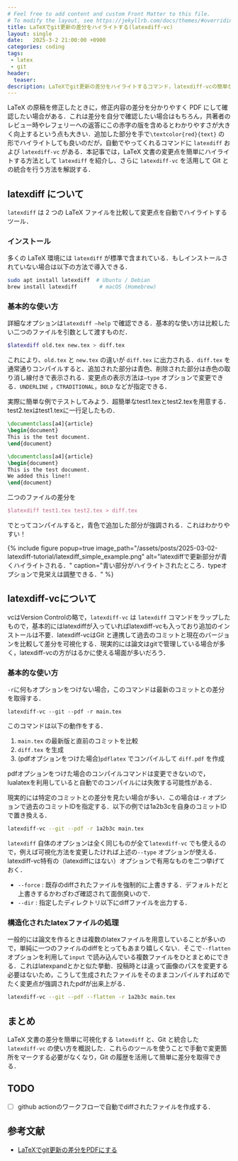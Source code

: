 ```yaml
---
# Feel free to add content and custom Front Matter to this file.
# To modify the layout, see https://jekyllrb.com/docs/themes/#overriding-theme-defaults
title: LaTeXでgit更新の差分をハイライトする(latexdiff-vc)
layout: single
date:   2025-3-2 21:00:00 +0900
categories: coding
tags:
 - latex
 - git
header:
  teaser:
description: LaTeXでgit更新の差分をハイライトするコマンド，latexdiff-vcの簡単な使い方の紹介．
---
```



LaTeX の原稿を修正したときに，修正内容の差分を分かりやすく PDF にして確認したい場合がある．これは差分を自分で確認したい場合はもちろん，共著者のレビュー時やレフェリーへの返答にこの赤字の版を含めるとわかりやすさが大きく向上するという点も大きい．追加した部分を手で`\textcolor{red}{text}` の形でハイライトしても良いのだが，自動でやってくれるコマンドに `latexdiff` および `latexdiff-vc` がある．本記事では，LaTeX 文書の変更点を簡単にハイライトする方法として `latexdiff` を紹介し、さらに `latexdiff-vc` を活用して Git との統合を行う方法を解説する．

## latexdiff について

`latexdiff` は 2 つの LaTeX ファイルを比較して変更点を自動でハイライトするツール．

### インストール

多くの LaTeX 環境には `latexdiff` が標準で含まれている．もしインストールされていない場合は以下の方法で導入できる．

```bash
sudo apt install latexdiff  # Ubuntu / Debian
brew install latexdiff       # macOS (Homebrew)

```

### 基本的な使い方

詳細なオプションは`latexdiff —help` で確認できる．基本的な使い方は比較したい二つのファイルを引数として渡すものだ．

```bash
$latexdiff old.tex new.tex > diff.tex

```

これにより、`old.tex` と `new.tex` の違いが `diff.tex` に出力される．`diff.tex` を通常通りコンパイルすると、追加された部分は青色、削除された部分は赤色の取り消し線付きで表示される．変更点の表示方法は`—type` オプションで変更できる．`UNDERLINE` ，`CTRADITIONAL`，`BOLD` などが指定できる．

実際に簡単な例でテストしてみよう．超簡単なtest1.texとtest2.texを用意する．test2.texはtest1.texに一行足したもの．

```latex
\documentclass[a4]{article}
\begin{document}
This is the test document.
\end{document}
```

```latex
\documentclass[a4]{article}
\begin{document}
This is the test document.
We added this line!!
\end{document}
```

二つのファイルの差分を

```latex
$latexdiff test1.tex test2.tex > diff.tex
```

でとってコンパイルすると，青色で追加した部分が強調される．これはわかりやすい！

{% include figure popup=true image_path="/assets/posts/2025-03-02-latexdiff-tutorial/latexdiff_simple_example.png" alt="latexdiffで更新部分が青くハイライトされる．" caption="青い部分がハイライトされたところ．typeオプションで見栄えは調整できる．" %}


## latexdiff-vcについて

vcはVersion Controlの略で，`latexdiff-vc` は `latexdiff` コマンドをラップしたもので，基本的にはlatexdiffが入っていればlatexdiff-vcも入っており追加のインストールは不要．latexdiff-vcはGit と連携して過去のコミットと現在のバージョンを比較して差分を可視化する．現実的には論文はgitで管理している場合が多く，latexdiff-vcの方がはるかに使える場面が多いだろう．

### 基本的な使い方

`-r`に何もオプションをつけない場合，このコマンドは最新のコミットとの差分を取得する．

```
latexdiff-vc --git --pdf -r main.tex
```

このコマンドは以下の動作をする．

1. `main.tex` の最新版と直前のコミットを比較
2. `diff.tex` を生成
3. (pdfオプションをつけた場合)`pdflatex` でコンパイルして `diff.pdf` を作成

pdfオプションをつけた場合のコンパイルコマンドは変更できないので，lualatexを利用していると自動でのコンパイルには失敗する可能性がある．

現実的には特定のコミットとの差分を見たい場合が多い．この場合は`-r` オプションで過去のコミットIDを指定する．以下の例では1a2b3cを自身のコミットIDで置き換える．

```bash
latexdiff-vc --git --pdf -r 1a2b3c main.tex
```

`latexdiff` 自体のオプションは全く同じものが全て`latexdiff-vc` でも使えるので，例えば可視化方法を変更したければ上述の`--type` オプションが使える．latexdiff-vc特有の（latexdiffにはない）オプションで有用なものを二つ挙げておく．

- `--force` : 既存のdiffされたファイルを強制的に上書きする．デフォルトだと上書きするかわざわざ確認されて面倒臭いので．
- `--dir` : 指定したディレクトリ以下にdiffファイルを出力する．

### 構造化されたlatexファイルの処理

一般的には論文を作るときは複数のlatexファイルを用意していることが多いので，単純に一つのファイルのdiffをとってもあまり嬉しくない．そこで`--flatten` オプションを利用して`input` で読み込んでいる複数ファイルをひとまとめにできる．これはlatexpandとかと似た挙動．投稿時とは違って画像のパスを変更する必要はないため，こうして生成されたファイルをそのままコンパイルすればめでたく変更点が強調されたpdfが出来上がる．

```bash
latexdiff-vc --git --pdf --flatten -r 1a2b3c main.tex
```

## まとめ

LaTeX 文書の差分を簡単に可視化する `latexdiff` と、Git と統合した `latexdiff-vc` の使い方を概説した．これらのツールを使うことで手動で変更箇所をマークする必要がなくなり，Git の履歴を活用して簡単に差分を取得できる．

## TODO

- [ ]  github actionのワークフローで自動でdiffされたファイルを作成する．

## 参考文献

- [LaTeXでgit更新の差分をPDFにする](https://zenn.dev/ganariya/articles/latex-diff-vc)